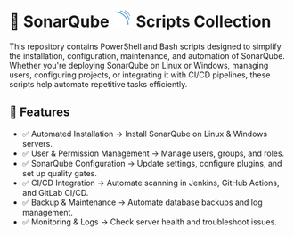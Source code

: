 # 🚀 SonarQube <img src="../Assets/pics/SonarQube.svg" width="35">  Scripts Collection

This repository contains PowerShell and Bash scripts designed to simplify the installation, configuration, maintenance, and automation of SonarQube. Whether you're deploying SonarQube on Linux or Windows, managing users, configuring projects, or integrating it with CI/CD pipelines, these scripts help automate repetitive tasks efficiently.

## 🚀 Features

- ✅ Automated Installation → Install SonarQube on Linux & Windows servers.
- ✅ User & Permission Management → Manage users, groups, and roles.
- ✅ SonarQube Configuration → Update settings, configure plugins, and set up quality gates.
- ✅ CI/CD Integration → Automate scanning in Jenkins, GitHub Actions, and GitLab CI/CD.
- ✅ Backup & Maintenance → Automate database backups and log management.
- ✅ Monitoring & Logs → Check server health and troubleshoot issues.
